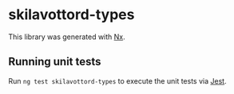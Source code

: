 # skilavottord-types

This library was generated with [Nx](https://nx.dev).

## Running unit tests

Run `ng test skilavottord-types` to execute the unit tests via [Jest](https://jestjs.io).
